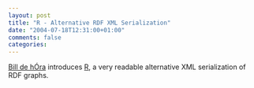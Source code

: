 ```yaml
---
layout: post
title: "R - Alternative RDF XML Serialization"
date: "2004-07-18T12:31:00+01:00"
comments: false
categories: 
---
```


<p><a href="http://www.dehora.net/journal/">Bill de h&#211;ra</a> introduces <a href="http://www.dehora.net/journal/2004/07/r.html">R</a>, a very readable alternative XML serialization of RDF graphs.</p>


